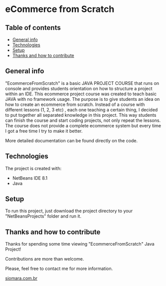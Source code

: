 # eCommerce from Scratch


## Table of contents
* [General info](#general-info)
* [Technologies](#technologies)
* [Setup](#setup)
* [Thanks and how to contribute](#thanks-and-how-to-contribute)


## General info
"EcommerceFromScratch" is a basic JAVA PROJECT COURSE that runs on console and provides students orientation on how to structure a project within an IDE.
This ecommerce project course was created to teach basic JAVA with no framework usage.
The purpose is to give students an idea on how to create an ecommerce from scratch.
Instead of a course with different lessons (1, 2, 3 etc) , each one teaching a certain thing, I decided to put together all separated knowledge in this project.
This way students can finish the course and start coding projects, not only repeat the lessons.
The course does not provide a complete ecommerce system but every time I got a free time I try to make it better.

More detailed documentation can be found directly on the code.


## Technologies
The project is created with:
* NetBeans IDE 8.1
* Java


## Setup
To run this project, just download the project directory to your "NetBeansProjects" folder and run it.


## Thanks and how to contribute
Thanks for spending some time viewing "EcommerceFromScratch" Java Project!

Contributions are more than welcome.

Please, feel free to contact me for more information.

[siomara.com.br](http://www.siomara.com.br)

